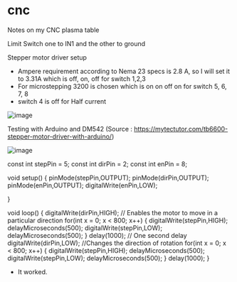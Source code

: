 # cnc
Notes on my CNC plasma table

Limit Switch one to IN1 and the other to ground

Stepper motor driver setup
- Ampere requirement according to Nema 23 specs is 2.8 A, so I will set it to 3.31A which is off, on, off for switch 1,2,3
- For microstepping 3200 is chosen which is on on off on for switch 5, 6, 7, 8
- switch 4 is off for Half current



![image](https://github.com/princekham/cnc/assets/16104631/0bff4730-1928-4a17-831b-914c8bd0b21c)

Testing with Arduino and DM542 (Source : https://mytectutor.com/tb6600-stepper-motor-driver-with-arduino/)


![image](https://github.com/princekham/cnc/assets/16104631/8be45634-7d00-4f53-a1f1-6df77faaf471)


const int stepPin = 5; 
const int dirPin = 2; 
const int enPin = 8;

void setup() {
  pinMode(stepPin,OUTPUT); 
  pinMode(dirPin,OUTPUT);
  pinMode(enPin,OUTPUT);
  digitalWrite(enPin,LOW);
  
}

void loop() {
  digitalWrite(dirPin,HIGH); // Enables the motor to move in a particular direction
  for(int x = 0; x < 800; x++) {
    digitalWrite(stepPin,HIGH); 
    delayMicroseconds(500); 
    digitalWrite(stepPin,LOW); 
    delayMicroseconds(500); 
  }
  delay(1000); // One second delay
  digitalWrite(dirPin,LOW); //Changes the direction of rotation
  for(int x = 0; x < 800; x++) {
    digitalWrite(stepPin,HIGH);
    delayMicroseconds(500);
    digitalWrite(stepPin,LOW);
    delayMicroseconds(500);
  }
  delay(1000); 
}

- It worked.
